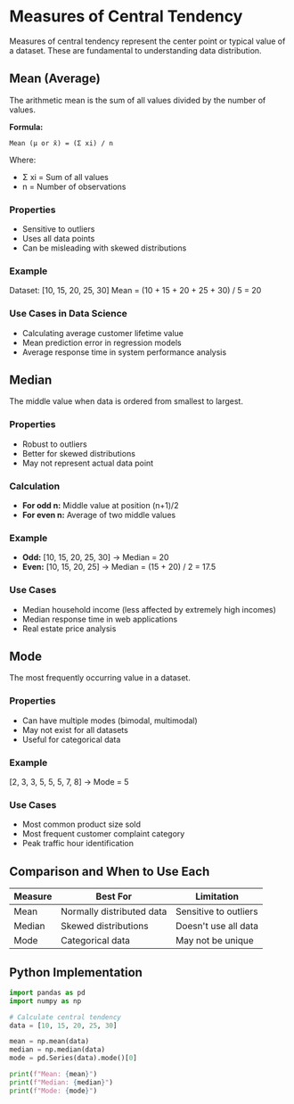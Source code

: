 # Measures of Central Tendency

Measures of central tendency represent the center point or typical value of a dataset. These are fundamental to understanding data distribution.

## Mean (Average)

The arithmetic mean is the sum of all values divided by the number of values.

**Formula:**
```
Mean (μ or x̄) = (Σ xi) / n
```

Where:
- Σ xi = Sum of all values
- n = Number of observations

### Properties
- Sensitive to outliers
- Uses all data points
- Can be misleading with skewed distributions

### Example
Dataset: [10, 15, 20, 25, 30]
Mean = (10 + 15 + 20 + 25 + 30) / 5 = 20

### Use Cases in Data Science
- Calculating average customer lifetime value
- Mean prediction error in regression models
- Average response time in system performance analysis

## Median

The middle value when data is ordered from smallest to largest.

### Properties
- Robust to outliers
- Better for skewed distributions
- May not represent actual data point

### Calculation
- **For odd n:** Middle value at position (n+1)/2
- **For even n:** Average of two middle values

### Example
- **Odd:** [10, 15, 20, 25, 30] → Median = 20
- **Even:** [10, 15, 20, 25] → Median = (15 + 20) / 2 = 17.5

### Use Cases
- Median household income (less affected by extremely high incomes)
- Median response time in web applications
- Real estate price analysis

## Mode

The most frequently occurring value in a dataset.

### Properties
- Can have multiple modes (bimodal, multimodal)
- May not exist for all datasets
- Useful for categorical data

### Example
[2, 3, 3, 5, 5, 5, 7, 8] → Mode = 5

### Use Cases
- Most common product size sold
- Most frequent customer complaint category
- Peak traffic hour identification

## Comparison and When to Use Each

| Measure | Best For | Limitation |
|---------|----------|------------|
| Mean | Normally distributed data | Sensitive to outliers |
| Median | Skewed distributions | Doesn't use all data |
| Mode | Categorical data | May not be unique |

## Python Implementation

```python
import pandas as pd
import numpy as np

# Calculate central tendency
data = [10, 15, 20, 25, 30]

mean = np.mean(data)
median = np.median(data)
mode = pd.Series(data).mode()[0]

print(f"Mean: {mean}")
print(f"Median: {median}")
print(f"Mode: {mode}")
```
